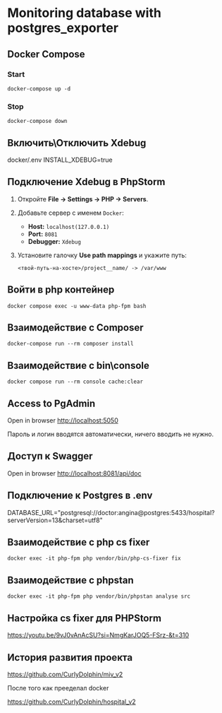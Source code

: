 # Monitoring database with postgres_exporter

## Docker Compose
### Start
```shell
docker-compose up -d
```

### Stop
```shell
docker-compose down
```

## Включить\Отключить Xdebug
docker/.env
INSTALL_XDEBUG=true

## Подключение Xdebug в PhpStorm

1. Откройте **File -> Settings -> PHP -> Servers**.
2. Добавьте сервер с именем `Docker`:
    - **Host:** `localhost(127.0.0.1)`
    - **Port:** `8081`
    - **Debugger:** `Xdebug`
3. Установите галочку **Use path mappings** и укажите путь:

   ```
   <твой-путь-на-хосте>/project__name/ -> /var/www
   ```
## Войти в php контейнер
```shell
docker compose exec -u www-data php-fpm bash
```
## Взаимодействие с Composer
```shell
docker-compose run --rm composer install
```

## Взаимодействие с bin\console
```shell
docker compose run --rm console cache:clear
```

## Access to PgAdmin
Open in browser [http://localhost:5050](http://localhost:5050)

Пароль и логин вводятся автоматически, ничего вводить не нужно.

## Доступ к Swagger
Open in browser [http://localhost:8081/api/doc](http://localhost:888/api/doc)

## Подключение к Postgres в .env

DATABASE_URL="postgresql://doctor:angina@postgres:5433/hospital?serverVersion=13&charset=utf8"
     
## Взаимодействие с php cs fixer
```shell
docker exec -it php-fpm php vendor/bin/php-cs-fixer fix
```

## Взаимодействие с phpstan
```shell
docker exec -it php-fpm php vendor/bin/phpstan analyse src
```

## Настройка cs fixer для РНРStorm
https://youtu.be/9vJ0vAnAcSU?si=NmgKarJOQ5-FSrz-&t=310

## История развития проекта

https://github.com/CurlyDolphin/miv_v2

После того как прееделал docker

https://github.com/CurlyDolphin/hospital_v2
